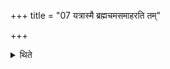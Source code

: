 +++
title = "07 यत्रास्मै ब्रह्मचमसमाहरति तम्"

+++

<details><summary>थिते</summary>

यत्रास्मै ब्रह्मचमसमाहरति तं प्रतिगृह्य भक्षयति यथेतरे चमसान् ७
</details>

